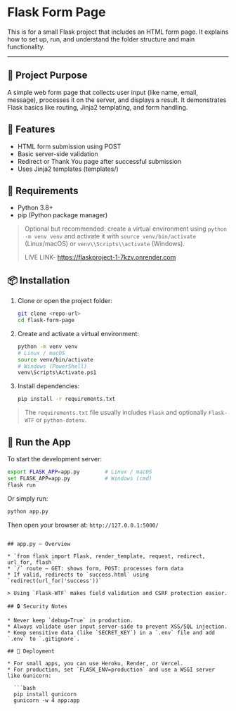 # Flask Form Page 

This  is for a small Flask project that includes an HTML form page. It explains how to set up, run, and understand the folder structure and main functionality.

---

## 📌 Project Purpose

A simple web form page that collects user input (like name, email, message), processes it on the server, and displays a result. It demonstrates Flask basics like routing, Jinja2 templating, and form handling.

## 🔧 Features

* HTML form submission using POST
* Basic server-side validation
* Redirect or Thank You page after successful submission
* Uses Jinja2 templates (templates/)


## 🧰 Requirements

* Python 3.8+
* pip (Python package manager)

> Optional but recommended: create a virtual environment using `python -m venv venv` and activate it with `source venv/bin/activate` (Linux/macOS) or `venv\\Scripts\\activate` (Windows).
>
> LIVE LINK- https://flaskproject-1-7kzv.onrender.com

## 📦 Installation

1. Clone or open the project folder:

   ```bash
   git clone <repo-url>
   cd flask-form-page
   ```
2. Create and activate a virtual environment:

   ```bash
   python -m venv venv
   # Linux / macOS
   source venv/bin/activate
   # Windows (PowerShell)
   venv\Scripts\Activate.ps1
   ```
3. Install dependencies:

   ```bash
   pip install -r requirements.txt
   ```

> The `requirements.txt` file usually includes `Flask` and optionally `Flask-WTF` or `python-dotenv`.

## 🏁 Run the App

To start the development server:

```bash
export FLASK_APP=app.py        # Linux / macOS
set FLASK_APP=app.py           # Windows (cmd)
flask run
```

Or simply run:

```bash
python app.py
```

Then open your browser at: `http://127.0.0.1:5000/`


```

## app.py — Overview

* `from flask import Flask, render_template, request, redirect, url_for, flash`
* `/` route — GET: shows form, POST: processes form data
* If valid, redirects to `success.html` using `redirect(url_for('success'))`

> Using `Flask-WTF` makes field validation and CSRF protection easier.

## 🔒 Security Notes

* Never keep `debug=True` in production.
* Always validate user input server-side to prevent XSS/SQL injection.
* Keep sensitive data (like `SECRET_KEY`) in a `.env` file and add `.env` to `.gitignore`.

## 🚀 Deployment

* For small apps, you can use Heroku, Render, or Vercel.
* For production, set `FLASK_ENV=production` and use a WSGI server like Gunicorn:

  ```bash
  pip install gunicorn
  gunicorn -w 4 app:app
  ```

